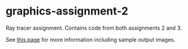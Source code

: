 # graphics-assignment-2
Ray tracer assignment. Contains code from both assignments 2 and 3.

See [this page](https://sites.google.com/a/umn.edu/5607/3) for more information including sample output images.
